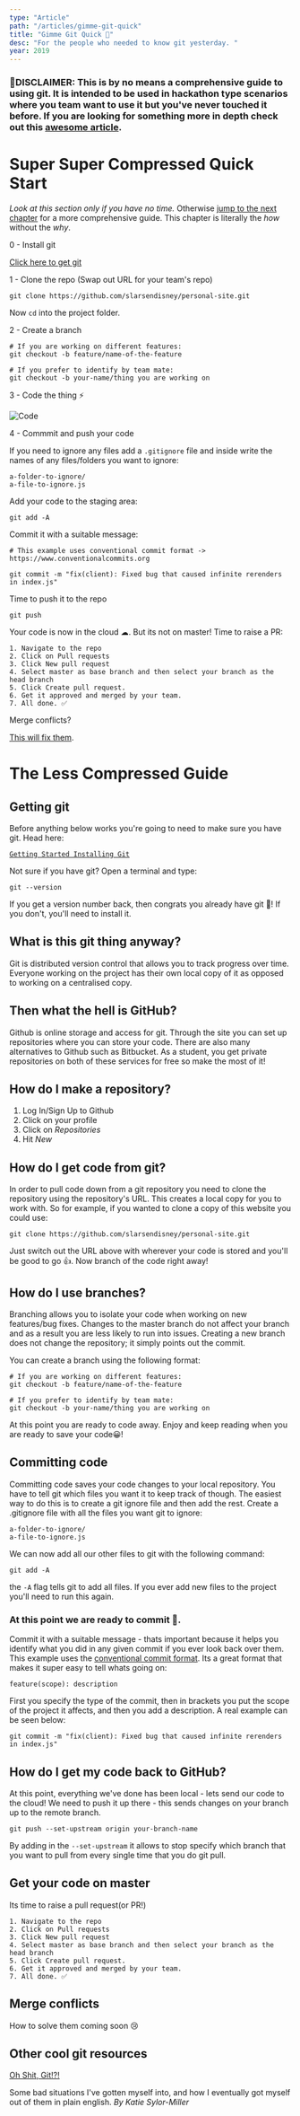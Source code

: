 ```yaml
---
type: "Article"
path: "/articles/gimme-git-quick"
title: "Gimme Git Quick 🏃‍"
desc: "For the people who needed to know git yesterday. "
year: 2019
---
```


### 🚨DISCLAIMER: This is by no means a comprehensive guide to using git. It is intended to be used in hackathon type scenarios where you team want to use it but you've never touched it before. If you are looking for something more in depth check out this [awesome article](https://medium.com/@george.seif94/a-full-tutorial-on-how-to-use-github-88466bac7d42).

<h1>Super Super Compressed Quick Start</h1>

*Look at this section only if you have no time.* Otherwise [jump to the next chapter](#0) for a more comprehensive guide. This chapter is literally the _how_ without the _why_.

0 - Install git

[Click here to get git](https://git-scm.com/book/en/v2/Getting-Started-Installing-Git )

1 - Clone the repo (Swap out URL for your team's repo)

```
git clone https://github.com/slarsendisney/personal-site.git

```
Now ``` cd ``` into the project folder.

2 - Create a branch

```
# If you are working on different features:
git checkout -b feature/name-of-the-feature

# If you prefer to identify by team mate:
git checkout -b your-name/thing you are working on
```

3 - Code the thing ⚡️

![Code](./code.gif)

4 - Commmit and push your code

If you need to ignore any files add a `.gitignore` file and inside write the names of any files/folders you want to ignore:
```
a-folder-to-ignore/
a-file-to-ignore.js
```
Add your code to the staging area:
```
git add -A
```
Commit it with a suitable message:
```
# This example uses conventional commit format -> https://www.conventionalcommits.org

git commit -m "fix(client): Fixed bug that caused infinite rerenders in index.js"
```
Time to push it to the repo
```
git push
```

Your code is now in the cloud ☁. But its not on master! Time to raise a PR:
```
1. Navigate to the repo
2. Click on Pull requests
3. Click New pull request
4. Select master as base branch and then select your branch as the head branch
5. Click Create pull request.
6. Get it approved and merged by your team.
7. All done. ✅
```

Merge conflicts?

[This will fix them](https://github.com/AgileVentures/MetPlus_PETS/wiki/Resolving-Pull-Request-merge-conflicts).

<h1>The Less Compressed Guide</h1>
<h2 id="0">Getting git</h2>
Before anything below works you're going to need to make sure you have git. Head here:

[``` Getting Started Installing Git ```](https://git-scm.com/book/en/v2/Getting-Started-Installing-Git )

Not sure if you have git? Open a terminal and type:

``` 
git --version 
```

If you get a version number back, then congrats you already have git 🎉! If you don't, you'll need to install it. 

<h2 id="1">What is this git thing anyway?</h2>

Git is distributed version control that allows you to track progress over time. Everyone working on the project has their own local copy of it as opposed to working on a centralised copy.

<h2>Then what the hell is GitHub?</h2>

Github is online storage and access for git. Through the site you can set up repositories where you can store your code. There are also many alternatives to Github such as Bitbucket. As a student, you get private repositories on both of these services for free so make the most of it!

<h2>How do I make a repository?</h2>

1. Log In/Sign Up to Github
2. Click on your profile
3. Click on _Repositories_
4. Hit _New_ 

<h2>How do I get code from git?</h2>

In order to pull code down from a git repository you need to clone the repository using the repository's URL. This creates a local copy for you to work with.  So for example, if you wanted to clone a copy of this website you could use:

```
git clone https://github.com/slarsendisney/personal-site.git 
```

Just switch out the URL above with wherever your code is stored and you'll be good to go 👍. Now branch of the code right away!

<h2>How do I use branches?</h2>

Branching allows you to isolate your code when working on new features/bug fixes. Changes to the master branch do not affect your branch and as a result you are less likely to run into issues. Creating a new branch does not change the repository; it simply points out the commit.

You can create a branch using the following format:
```
# If you are working on different features:
git checkout -b feature/name-of-the-feature

# If you prefer to identify by team mate:
git checkout -b your-name/thing you are working on
```

At this point you are ready to code away. Enjoy and keep reading when you are ready to save your code😀!

<h2>Committing code</h2>

Committing code saves your code changes to your local repository. You have to tell git which files you want it to keep track of though. The easiest way to do this is to create a git ignore file and then add the rest.
Create a .gitignore file with all the files you want git to ignore:
```
a-folder-to-ignore/
a-file-to-ignore.js
```

We can now add all our other files to git with the following command:
```
git add -A
```
the `-A` flag tells git to add all files. If you ever add new files to the project you'll need to run this again.

### At this point we are ready to commit 🎉.

Commit it with a suitable message - thats important because it helps you identify what you did in any given commit if you ever look back over them. This example uses the [conventional commit format](https://www.conventionalcommits.org). Its a great format that makes it super easy to tell whats going on:
```
feature(scope): description
```
First you specify the type of the commit, then in brackets you put the scope of the project it affects, and then you add a description. A real example can be seen below:
```
git commit -m "fix(client): Fixed bug that caused infinite rerenders in index.js"
```

<h2>How do I get my code back to GitHub?</h2>
At this point, everything we've done has been local - lets send our code to the cloud! We need to push it up there - this sends changes on your branch up to the remote branch.

```
git push --set-upstream origin your-branch-name
```

By adding in the `--set-upstream` it allows to stop specify which branch that you want to pull from every single time that you do git pull.
<h2>Get your code on master</h2>
Its time to raise a pull request(or PR!)

```
1. Navigate to the repo
2. Click on Pull requests
3. Click New pull request
4. Select master as base branch and then select your branch as the head branch
5. Click Create pull request.
6. Get it approved and merged by your team.
7. All done. ✅
```
<h2>Merge conflicts</h2>
How to solve them coming soon 😢

<h2>Other cool git resources</h2>

[Oh Shit, Git!?!](https://ohshitgit.com/)

Some bad situations I've gotten myself into, and how I eventually got myself out of them in plain english. 
_By Katie Sylor-Miller_